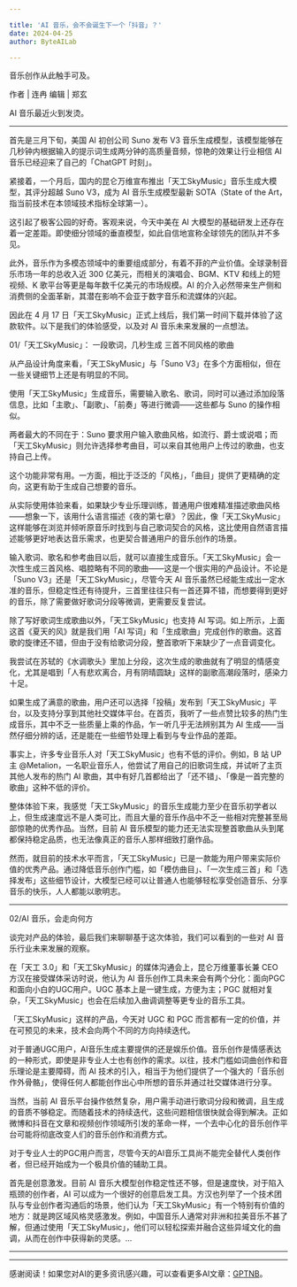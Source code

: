```yaml
---

title: 'AI 音乐，会不会诞生下一个「抖音」？'
date: 2024-04-25
author: ByteAILab

---
```


音乐创作从此触手可及。

作者 | 连冉
编辑 | 郑玄

AI 音乐最近火到发烫。

---


首先是三月下旬，美国 AI 初创公司 Suno 发布 V3 音乐生成模型，该模型能够在几秒钟内根据输入的提示词生成两分钟的高质量音频，惊艳的效果让行业相信 AI 音乐已经迎来了自己的「ChatGPT 时刻」。

紧接着，一个月后，国内的昆仑万维宣布推出「天工SkyMusic」音乐生成大模型，其评分超越 Suno V3，成为 AI 音乐生成模型最新 SOTA（State of the Art，指当前技术在本领域技术指标全球第一）。

这引起了极客公园的好奇。客观来说，今天中美在 AI 大模型的基础研发上还存在着一定差距。即使细分领域的垂直模型，如此自信地宣称全球领先的团队并不多见。

此外，音乐作为多模态领域中的重要组成部分，有着不菲的产业价值。全球录制音乐市场一年的总收入近 300 亿美元，而相关的演唱会、BGM、KTV 和线上的短视频、K 歌平台等更是每年数千亿美元的市场规模。AI 的介入必然带来生产侧和消费侧的全面革新，其潜在影响不会亚于数字音乐和流媒体的兴起。

因此在 4 月 17 日「天工SkyMusic」正式上线后，我们第一时间下载并体验了这款软件。以下是我们的体验感受，以及对 AI 音乐未来发展的一点想法。

01/「天工SkyMusic」：
一段歌词，几秒生成
三首不同风格的歌曲

从产品设计角度来看，「天工SkyMusic」与「Suno V3」在多个方面相似，但在一些关键细节上还是有明显的不同。

使用「天工SkyMusic」生成音乐，需要输入歌名、歌词，同时可以通过添加段落信息，比如「主歌」、「副歌」、「前奏」等进行微调——这些都与 Suno 的操作相似。

两者最大的不同在于：Suno 要求用户输入歌曲风格，如流行、爵士或说唱；而「天工SkyMusic」则允许选择参考曲目，可以来自其他用户上传过的歌曲，也支持自己上传。

这个功能非常有用。一方面，相比于泛泛的「风格」，「曲目」提供了更精确的定向，这更有助于生成自己想要的音乐。

从实际使用体验来看，如果缺少专业乐理训练，普通用户很难精准描述歌曲风格——想象一下，该用什么语言描述《夜的第七章》？因此，像「天工SkyMusic」这样能够在浏览并倾听原音乐时找到与自己歌词契合的风格，这比使用自然语言描述能够更好地表达音乐需求，也更契合普通用户的音乐创作的场景。

输入歌词、歌名和参考曲目以后，就可以直接生成音乐。「天工SkyMusic」会一次性生成三首风格、唱腔略有不同的歌曲——这是一个很实用的产品设计。不论是「Suno V3」还是「天工SkyMusic」，尽管今天 AI 音乐虽然已经能生成出一定水准的音乐，但稳定性还有待提升，三首里往往只有一首还算不错，而想要得到更好的音乐，除了需要做好歌词分段等微调，更需要反复尝试。

除了写好歌词生成歌曲以外，「天工SkyMusic」也支持 AI 写词。如上所示，上面这首《夏天的风》就是我们用「AI 写词」和「生成歌曲」完成创作的歌曲。这首歌的旋律还不错，但由于没有给歌词分段，整首歌听下来缺少了一点音调变化。

我尝试在苏轼的《水调歌头》里加上分段，这次生成的歌曲就有了明显的情感变化，尤其是唱到「人有悲欢离合，月有阴晴圆缺」这样的副歌高潮段落时，感染力十足。

如果生成了满意的歌曲，用户还可以选择「投稿」发布到「天工SkyMusic」平台，以及支持分享到其他社交媒体平台。在首页，我听了一些点赞比较多的热门生成音乐，其中不乏一些质量上乘的作品，乍一听几乎无法辨别其为 AI 生成——当然仔细分辨的话，还是能在一些细节处理上看到与专业作品的差距。

事实上，许多专业音乐人对「天工SkyMusic」也有不低的评价。例如，B 站 UP 主 @Metalion，一名职业音乐人，他尝试了用自己的旧歌词生成，并试听了主页其他人发布的热门 AI 歌曲，其中有好几首都给出了「还不错」、「像是一首完整的歌曲」这种不低的评价。

整体体验下来，我感觉「天工SkyMusic」的音乐生成能力至少在音乐初学者以上，但生成速度远不是人类可比，而且大量的音乐作品中不乏一些相对完整甚至局部惊艳的优秀作品。当然，目前 AI 音乐模型的能力还无法实现整首歌曲从头到尾都保持稳定品质，也无法像真正的音乐人那样细致打磨作品。

然而，就目前的技术水平而言，「天工SkyMusic」已是一款能为用户带来实际价值的优秀产品。通过降低音乐创作门槛，如「模仿曲目」、「一次生成三首」和「选择发布」这些细节设计，大模型已经可以让普通人也能够轻松享受创造音乐、分享音乐的快乐，人人都能以歌明志。

---

02/AI 音乐，会走向何方

谈完对产品的体验，最后我们来聊聊基于这次体验，我们可以看到的一些对 AI 音乐行业未来发展的观察。

在「天工 3.0」和「天工SkyMusic」的媒体沟通会上，昆仑万维董事长兼 CEO 方汉在接受媒体采访时说，他认为 AI 音乐创作工具未来会有两个分化：面向PGC和面向小白的UGC用户。UGC 基本上是一键生成，方便为主；PGC 就相对复杂，「天工SkyMusic」也会在后续加入曲调调整等更专业的音乐工具。

「天工SkyMusic」这样的产品，今天对 UGC 和 PGC 而言都有一定的价值，并在可预见的未来，技术会向两个不同的方向持续迭代。

对于普通UGC用户，AI音乐生成主要提供的还是娱乐价值。音乐创作是情感表达的一种形式，即使是非专业人士也有创作的需求。以往，技术门槛如词曲创作和音乐理论是主要障碍，而 AI 技术的引入，相当于为他们提供了一个强大的「音乐创作外骨骼」，使得任何人都能创作出心中所想的音乐并通过社交媒体进行分享。

当然，当前 AI 音乐平台操作依然复杂，用户需手动进行歌词分段和微调，且生成的音质不够稳定。而随着技术的持续迭代，这些问题相信很快就会得到解决。正如微博和抖音在文章和视频创作领域所引发的革命一样，一个去中心化的音乐创作平台可能将彻底改变人们的音乐创作和消费方式。

对于专业人士的PGC用户而言，尽管今天的AI音乐工具尚不能完全替代人类创作者，但已经开始成为一个极具价值的辅助工具。

首先是创意激发。目前 AI 音乐大模型创作稳定性还不够，但是速度快，对于陷入瓶颈的创作者，AI 可以成为一个很好的创意启发工具。方汉也列举了一个技术团队与专业创作者沟通后的场景，他们认为「天工SkyMusic」有一个特别有价值的地方：就是跨区域风格灵感激发。例如，中国音乐人通常对非洲和拉美音乐不甚了解，但通过使用「天工SkyMusic」，他们可以轻松探索并融合这些异域文化的曲调，从而在创作中获得新的灵感。...

---
---
感谢阅读！如果您对AI的更多资讯感兴趣，可以查看更多AI文章：[GPTNB](https://gptnb.com)。